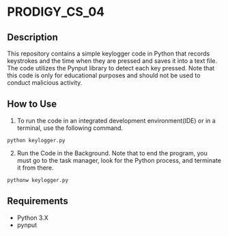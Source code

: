 # PRODIGY_CS_04
## Description

This repository contains a simple keylogger code in Python that records keystrokes and the time when they are pressed and saves it into a text file. The code utilizes the Pynput library to detect each key pressed. 
Note that this code is only for educational purposes and should not be used to conduct malicious activity.

## How to Use
1. To run the code in an integrated development environment(IDE) or in a terminal, use the following command.
```
python keylogger.py
```
2. Run the Code in the Background. Note that to end the program, you must go to the task manager, look for the Python process, and terminate it from there.
```
pythonw keylogger.py
```

## Requirements
<ul>
  <li> Python 3.X</li>
  <li> pynput</li>
</ul>
